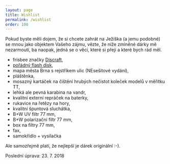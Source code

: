 ```yaml
---
layout: page
title: Wishlist
permalink: /wishlist
order: 100
---
```


Pokud byste měli dojem, že si chcete zahrát na Ježíška (a jemu podobné)
se mnou jako objektem Vašeho zájmu, vězte, že níže zmíněné dárky mě
nezarmoutí, ba naopak, jedná se o věci, které si přeji a které bych rád
měl.

 * frisbee značky [Discraft](http://www.discraft.com/),
 * [pořádný flash
   disk](https://www.tsbohemia.cz/corsair-flash-voyager-gt-usb3-0-64gb-240-100mb-s-gumovy-povrch_d193354.html),
 * mapa města Brna s rejstříkem ulic (NEsešitové vydání),
 * pláštěnka,
 * mosazný kartáček na čištění hrubých nečistot koleček modelů v
   měřítku TT,
 * lehká ale pevná karabina na vandr,
 * kvalitní externí repráček na baterky,
 * rukavice na řetězy na hory,
 * kvalitní špuntová sluchátka,
 * B+W UV filtr 77 mm,
 * B+W polarizační filtr 77 mm,
 * box na filtry 77 mm,
 * fax,
 * samokřídlo + vysílačka

Ale samozřejmě platí, že nejlepší je dárek originální :-).

Poslední úprava: 23. 7. 2018
